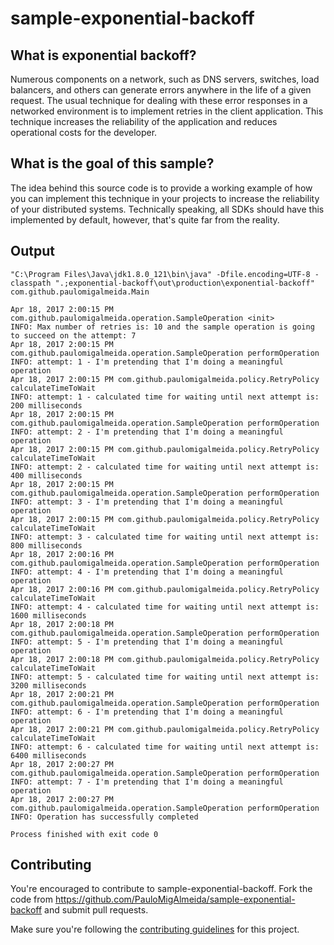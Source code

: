 # sample-exponential-backoff

## What is exponential backoff?
Numerous components on a network, such as DNS servers, switches, load balancers, and others can generate errors anywhere in the life of a given request. The usual technique for dealing with these error responses in a networked environment is to implement retries in the client application. This technique increases the reliability of the application and reduces operational costs for the developer. 

## What is the goal of this sample?
The idea behind this source code is to provide a working example of how you can implement this technique in your projects to increase the reliability of your distributed systems. Technically speaking, all SDKs should have this implemented by default, however, that's quite far from the reality.

## Output
```{Shell}
"C:\Program Files\Java\jdk1.8.0_121\bin\java" -Dfile.encoding=UTF-8 -classpath ".;exponential-backoff\out\production\exponential-backoff" com.github.paulomigalmeida.Main

Apr 18, 2017 2:00:15 PM com.github.paulomigalmeida.operation.SampleOperation <init>
INFO: Max number of retries is: 10 and the sample operation is going to succeed on the attempt: 7
Apr 18, 2017 2:00:15 PM com.github.paulomigalmeida.operation.SampleOperation performOperation
INFO: attempt: 1 - I'm pretending that I'm doing a meaningful operation
Apr 18, 2017 2:00:15 PM com.github.paulomigalmeida.policy.RetryPolicy calculateTimeToWait
INFO: attempt: 1 - calculated time for waiting until next attempt is: 200 milliseconds
Apr 18, 2017 2:00:15 PM com.github.paulomigalmeida.operation.SampleOperation performOperation
INFO: attempt: 2 - I'm pretending that I'm doing a meaningful operation
Apr 18, 2017 2:00:15 PM com.github.paulomigalmeida.policy.RetryPolicy calculateTimeToWait
INFO: attempt: 2 - calculated time for waiting until next attempt is: 400 milliseconds
Apr 18, 2017 2:00:15 PM com.github.paulomigalmeida.operation.SampleOperation performOperation
INFO: attempt: 3 - I'm pretending that I'm doing a meaningful operation
Apr 18, 2017 2:00:15 PM com.github.paulomigalmeida.policy.RetryPolicy calculateTimeToWait
INFO: attempt: 3 - calculated time for waiting until next attempt is: 800 milliseconds
Apr 18, 2017 2:00:16 PM com.github.paulomigalmeida.operation.SampleOperation performOperation
INFO: attempt: 4 - I'm pretending that I'm doing a meaningful operation
Apr 18, 2017 2:00:16 PM com.github.paulomigalmeida.policy.RetryPolicy calculateTimeToWait
INFO: attempt: 4 - calculated time for waiting until next attempt is: 1600 milliseconds
Apr 18, 2017 2:00:18 PM com.github.paulomigalmeida.operation.SampleOperation performOperation
INFO: attempt: 5 - I'm pretending that I'm doing a meaningful operation
Apr 18, 2017 2:00:18 PM com.github.paulomigalmeida.policy.RetryPolicy calculateTimeToWait
INFO: attempt: 5 - calculated time for waiting until next attempt is: 3200 milliseconds
Apr 18, 2017 2:00:21 PM com.github.paulomigalmeida.operation.SampleOperation performOperation
INFO: attempt: 6 - I'm pretending that I'm doing a meaningful operation
Apr 18, 2017 2:00:21 PM com.github.paulomigalmeida.policy.RetryPolicy calculateTimeToWait
INFO: attempt: 6 - calculated time for waiting until next attempt is: 6400 milliseconds
Apr 18, 2017 2:00:27 PM com.github.paulomigalmeida.operation.SampleOperation performOperation
INFO: attempt: 7 - I'm pretending that I'm doing a meaningful operation
Apr 18, 2017 2:00:27 PM com.github.paulomigalmeida.operation.SampleOperation performOperation
INFO: Operation has successfully completed

Process finished with exit code 0
```

## Contributing 

You're encouraged to contribute to sample-exponential-backoff. Fork the code from https://github.com/PauloMigAlmeida/sample-exponential-backoff and submit pull requests.

Make sure you're following the [contributing guidelines](https://github.com/PauloMigAlmeida/sample-exponential-backoff/blob/master/CONTRIBUTING.md) for this project.